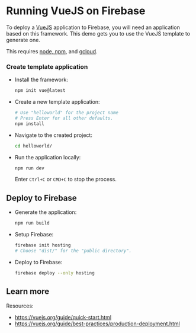 # Running VueJS on Firebase

<!--- Generated 2022-08-24 06:28:16.978230 -->

To deploy a [VueJS](https://vuejs.org/) application to Firebase, you will need an application
based on this framework. This demo gets you to use the VueJS template to generate one. 

This requires [node, npm](https://cloud.google.com/nodejs/docs/setup), and [gcloud](https://cloud.google.com/sdk/docs/install). 

### Create template application


* Install the framework:

    ```bash
    npm init vue@latest
    ```

* Create a new template application:

    ```bash
    # Use "helloworld" for the project name
    # Press Enter for all other defaults. 
    npm install

    ```




* Navigate to the created project:

    ```bash
    cd helloworld/
    ```

* Run the application locally:

    ```bash
    npm run dev
    ```

    Enter `Ctrl+C` or `CMD+C` to stop the process.




## Deploy to Firebase

* Generate the application: 

    ```bash
    npm run build
    ```

* Setup Firebase: 

    ```bash
    firebase init hosting
    # Choose "dist/" for the "public directory".
    ```

* Deploy to Firebase: 

    ```bash
    firebase deploy --only hosting
    ```



## Learn more

Resources: 

- https://vuejs.org/guide/quick-start.html
- https://vuejs.org/guide/best-practices/production-deployment.html
